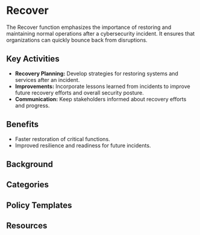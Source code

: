 # Recover

The Recover function emphasizes the importance of restoring and maintaining normal operations after a cybersecurity incident. It ensures that organizations can quickly bounce back from disruptions.

## Key Activities

* **Recovery Planning:** Develop strategies for restoring systems and services after an incident.
* **Improvements:** Incorporate lessons learned from incidents to improve future recovery efforts and overall security posture.
* **Communication:** Keep stakeholders informed about recovery efforts and progress.

## Benefits

* Faster restoration of critical functions.
* Improved resilience and readiness for future incidents.

## Background

## Categories

## Policy Templates

## Resources
